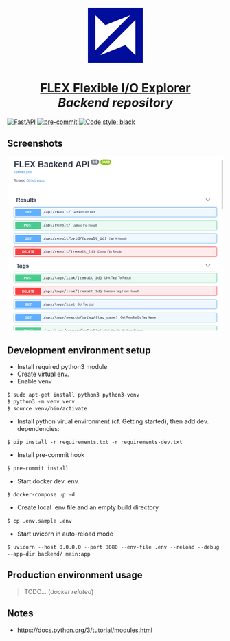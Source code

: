 <!-- Logo -->
<p align="center">
  <a href="https://github.com/IMT-Atlantique-FIP2021/fiowebviewer-backend/">
    <img width="128" src="./docs/doc-files/favicon.min.svg">
  </a>
</p>

<!-- Name -->
<h1 align="center">
  <a href="https://github.com/IMT-Atlantique-FIP2021/fiowebviewer-backend/"><b>FLEX</b> Flexible I/O Explorer</a>
  </br>
  <i>Backend repository</i>
</h1>

[![FastAPI](https://img.shields.io/badge/Python_Framework-FastAPI-orange)][WS_FASTAPI]
[![pre-commit](https://img.shields.io/badge/pre--commit-enabled-brightgreen?logo=pre-commit&logoColor=white)](https://github.com/pre-commit/pre-commit)
[![Code style: black](https://img.shields.io/badge/code%20style-black-000000.svg)](https://github.com/psf/black)

## Screenshots

![Dashboard Backend](docs/doc-files/FLEX_OpenAPI.png)

## Development environment setup

- Install required python3 module
- Create virtual env.
- Enable venv

```shell
$ sudo apt-get install python3 python3-venv
$ python3 -m venv venv
$ source venv/bin/activate
```

- Install python virual environment (cf. Getting started), then add dev. dependencies:

```shell
$ pip install -r requirements.txt -r requirements-dev.txt
```

- Install pre-commit hook

```shell
$ pre-commit install
```

- Start docker dev. env.

```shell
$ docker-compose up -d
```

- Create local .env file and an empty build directory

```shell
$ cp .env.sample .env
```

- Start uvicorn in auto-reload mode

```shell
$ uvicorn --host 0.0.0.0 --port 8080 --env-file .env --reload --debug --app-dir backend/ main:app
```

## Production environment usage

> TODO... (*docker related*)

## Notes

- https://docs.python.org/3/tutorial/modules.html

<!-- URL Index -->

[WS_FASTAPI]: https://fastapi.tiangolo.com/
